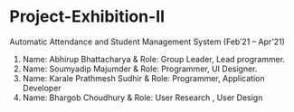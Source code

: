 # Project-Exhibition-II
Automatic Attendance and Student Management System (Feb’21 – Apr’21)

1.  Name: Abhirup Bhattacharya  &   Role: Group Leader, Lead programmer.
2.  Name: Soumyadip Majumder  &  Role: Programmer, UI Designer.
3.  Name: Karale Prathmesh Sudhir  &  Role: Programmer, Application Developer
4.  Name: Bhargob Choudhury  &  Role:  User Research , User Design
